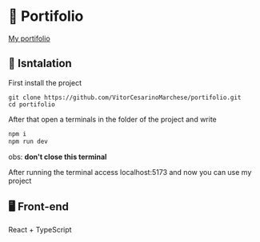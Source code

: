 # 📝 Portifolio
[My portifolio](https://vitorcesarinomarchese.github.io/portifolio/)

## 💽 Isntalation
First install the project
```
git clone https://github.com/VitorCesarinoMarchese/portifolio.git
cd portifolio
```
After that open a terminals in the folder of the project and write
```bash
npm i
npm run dev
```
obs: **don't close this terminal**

After running the terminal access localhost:5173 and now you can use my project
## 🖥️ Front-end
React + TypeScript
